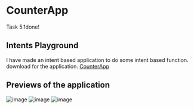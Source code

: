 # CounterApp
Task 5.1done!
## Intents Playground
I have made an intent based application to do some intent based function.
download for the application.
[CounterApp](https://github.com/gauri547/CounterApp/tree/master)
## Previews of the application
![image](https://user-images.githubusercontent.com/81371138/116707298-2438a480-a9ec-11eb-849f-b8120a6c284a.png)
![image](https://user-images.githubusercontent.com/81371138/116707334-2f8bd000-a9ec-11eb-9302-5a0078694adc.png)
![image](https://user-images.githubusercontent.com/81371138/116707374-3b779200-a9ec-11eb-87d8-caa4fea87727.png)
